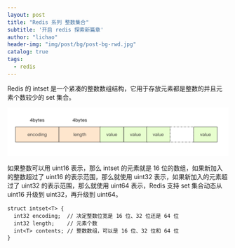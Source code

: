 ```yaml
---
layout: post
title: "Redis 系列 整数集合"
subtitle: '开启 redis 探索新篇章'
author: "lichao"
header-img: "img/post/bg/post-bg-rwd.jpg"
catalog: true
tags:
  - redis 
---
```


Redis 的 intset 是一个紧凑的整数数组结构，它用于存放元素都是整数的并且元素个数较少的 set 集合。

![整数集合](/img/redis/整数集合.png)

如果整数可以用 uint16 表示，那么 intset 的元素就是 16 位的数组，如果新加入的整数超过了 uint16 的表示范围，那么就使用 uint32 表示，如果新加入的元素超过了 uint32 的表示范围，那么就使用 uint64 表示，Redis 支持 set 集合动态从 uint16 升级到 uint32，再升级到 uint64。

```
struct intset<T> {
  int32 encoding;  // 决定整数位宽是 16 位、32 位还是 64 位
  int32 length;    // 元素个数
  int<T> contents; // 整数数组，可以是 16 位、32 位和 64 位
}
```